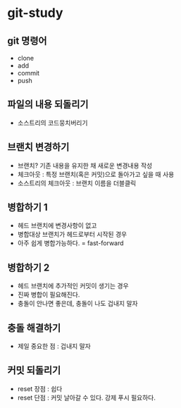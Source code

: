 # git-study

## git 명령어 
 - clone
 - add
 - commit
 - push
  
## 파일의 내용 되돌리기
 - 소스트리의 코드뭉치버리기 

## 브랜치 변경하기
 - 브랜치? 기존 내용을 유지한 채 새로운 변경내용 작성
 - 체크아웃 : 특정 브랜치(혹은 커밋)으로 돌아가고 싶을 때 사용
 - 소스트리의 체크아웃 : 브랜치 이름을 더블클릭

## 병합하기 1
 - 헤드 브랜치에 변경사항이 없고
 - 병합대상 브랜치가 헤드로부터 시작된 경우
 - 아주 쉽게 병합가능하다. = fast-forward

## 병합하기 2
 - 헤드 브랜치에 추가적인 커밋이 생기는 경우
 - 진짜 병합이 필요해진다.
 - 충돌이 안나면 좋은데, 충돌이 나도 겁내지 말자

## 충돌 해결하기
 - 제일 중요한 점 : 겁내지 말자

## 커밋 되돌리기
 - reset 장점 : 쉽다
 - reset 단점 : 커밋 날아갈 수 있다. 강제 푸시 필요하다.